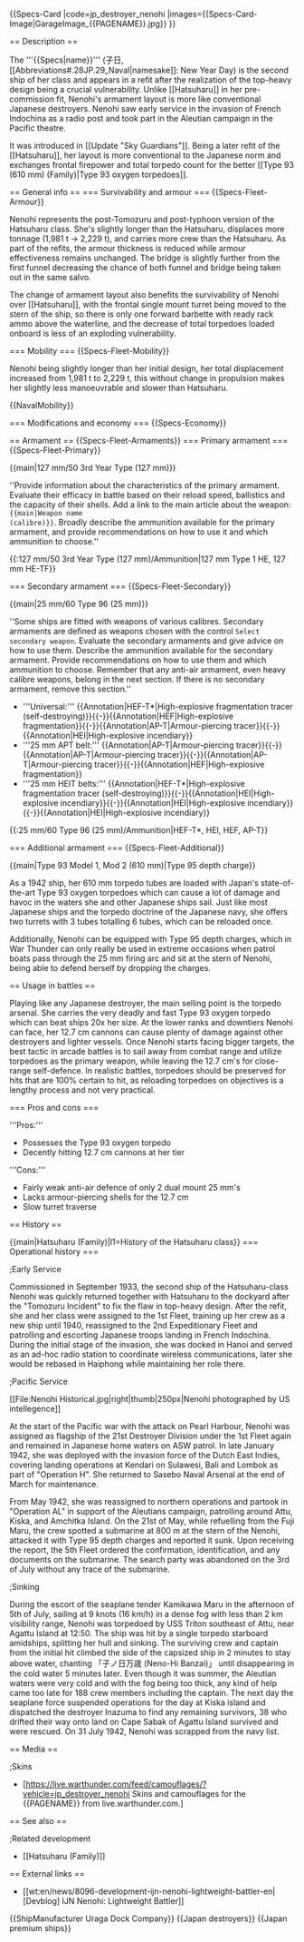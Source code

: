 {{Specs-Card
|code=jp_destroyer_nenohi
|images={{Specs-Card-Image|GarageImage_{{PAGENAME}}.jpg}}
}}

== Description ==
<!-- ''In the first part of the description, cover the history of the ship's creation and military application. In the second part, tell the reader about using this ship in the game. Add a screenshot: if a beginner player has a hard time remembering vehicles by name, a picture will help them identify the ship in question.'' -->
The '''{{Specs|name}}''' (子日, [[Abbreviations#.28JP.29_Naval|namesake]]: New Year Day) is the second ship of her class and appears in a refit after the realization of the top-heavy design being a crucial vulnerability. Unlike [[Hatsuharu]] in her pre-commission fit, Nenohi's armament layout is more like conventional Japanese destroyers. Nenohi saw early service in the invasion of French Indochina as a radio post and took part in the Aleutian campaign in the Pacific theatre.

It was introduced in [[Update "Sky Guardians"]]. Being a later refit of the [[Hatsuharu]], her layout is more conventional to the Japanese norm and exchanges frontal firepower and total torpedo count for the better [[Type 93 (610 mm) (Family)|Type 93 oxygen torpedoes]].

== General info ==
=== Survivability and armour ===
{{Specs-Fleet-Armour}}
<!-- ''Talk about the vehicle's armour. Note the most well-defended and most vulnerable zones, e.g. the ammo magazine. Evaluate the composition of components and assemblies responsible for movement and manoeuvrability. Evaluate the survivability of the primary and secondary armaments separately. Don't forget to mention the size of the crew, which plays an important role in fleet mechanics. Save tips on preserving survivability for the "Usage in battles" section. If necessary, use a graphical template to show the most well-protected or most vulnerable points in the armour.'' -->
Nenohi represents the post-Tomozuru and post-typhoon version of the Hatsuharu class. She's slightly longer than the Hatsuharu, displaces more tonnage (1,981 t → 2,229 t), and carries more crew than the Hatsuharu. As part of the refits, the armour thickness is reduced while armour effectiveness remains unchanged. The bridge is slightly further from the first funnel decreasing the chance of both funnel and bridge being taken out in the same salvo.

The change of armament layout also benefits the survivability of Nenohi over [[Hatsuharu]], with the frontal single mount turret being moved to the stern of the ship, so there is only one forward barbette with ready rack ammo above the waterline, and the decrease of total torpedoes loaded onboard is less of an exploding vulnerability.

=== Mobility ===
{{Specs-Fleet-Mobility}}
<!-- ''Write about the ship's mobility. Evaluate its power and manoeuvrability, rudder rerouting speed, stopping speed at full tilt, with its maximum forward and reverse speed.'' -->
Nenohi being slightly longer than her initial design, her total displacement increased from 1,981 t to 2,229 t, this without change in propulsion makes her slightly less manoeuvrable and slower than Hatsuharu.

{{NavalMobility}}

=== Modifications and economy ===
{{Specs-Economy}}

== Armament ==
{{Specs-Fleet-Armaments}}
=== Primary armament ===
{{Specs-Fleet-Primary}}
<!-- ''Provide information about the characteristics of the primary armament. Evaluate their efficacy in battle based on their reload speed, ballistics and the capacity of their shells. Add a link to the main article about the weapon: <code><nowiki>{{main|Weapon name (calibre)}}</nowiki></code>. Broadly describe the ammunition available for the primary armament, and provide recommendations on how to use it and which ammunition to choose.'' -->
{{main|127 mm/50 3rd Year Type (127 mm)}}

''Provide information about the characteristics of the primary armament. Evaluate their efficacy in battle based on their reload speed, ballistics and the capacity of their shells. Add a link to the main article about the weapon: <code><nowiki>{{main|Weapon name (calibre)}}</nowiki></code>. Broadly describe the ammunition available for the primary armament, and provide recommendations on how to use it and which ammunition to choose.''

{{:127 mm/50 3rd Year Type (127 mm)/Ammunition|127 mm Type 1 HE, 127 mm HE-TF}}

=== Secondary armament ===
{{Specs-Fleet-Secondary}}
<!-- ''Some ships are fitted with weapons of various calibres. Secondary armaments are defined as weapons chosen with the control <code>Select secondary weapon</code>. Evaluate the secondary armaments and give advice on how to use them. Describe the ammunition available for the secondary armament. Provide recommendations on how to use them and which ammunition to choose. Remember that any anti-air armament, even heavy calibre weapons, belong in the next section. If there is no secondary armament, remove this section.'' -->
{{main|25 mm/60 Type 96 (25 mm)}}

''Some ships are fitted with weapons of various calibres. Secondary armaments are defined as weapons chosen with the control <code>Select secondary weapon</code>. Evaluate the secondary armaments and give advice on how to use them. Describe the ammunition available for the secondary armament. Provide recommendations on how to use them and which ammunition to choose. Remember that any anti-air armament, even heavy calibre weapons, belong in the next section. If there is no secondary armament, remove this section.''

* '''Universal:''' {{Annotation|HEF-T*|High-explosive fragmentation tracer (self-destroying)}}{{-}}{{Annotation|HEF|High-explosive fragmentation}}{{-}}{{Annotation|AP-T|Armour-piercing tracer}}{{-}}{{Annotation|HEI|High-explosive incendiary}}
* '''25 mm APT belt:''' {{Annotation|AP-T|Armour-piercing tracer}}{{-}}{{Annotation|AP-T|Armour-piercing tracer}}{{-}}{{Annotation|AP-T|Armour-piercing tracer}}{{-}}{{Annotation|HEF|High-explosive fragmentation}}
* '''25 mm HEIT belts:''' {{Annotation|HEF-T*|High-explosive fragmentation tracer (self-destroying)}}{{-}}{{Annotation|HEI|High-explosive incendiary}}{{-}}{{Annotation|HEI|High-explosive incendiary}}{{-}}{{Annotation|HEI|High-explosive incendiary}}

{{:25 mm/60 Type 96 (25 mm)/Ammunition|HEF-T*, HEI, HEF, AP-T}}

=== Additional armament ===
{{Specs-Fleet-Additional}}
<!-- ''Describe the available additional armaments of the ship: depth charges, mines, torpedoes. Talk about their positions, available ammunition and launch features such as dead zones of torpedoes. If there is no additional armament, remove this section.'' -->
{{main|Type 93 Model 1, Mod 2 (610 mm)|Type 95 depth charge}}

As a 1942 ship, her 610 mm torpedo tubes are loaded with Japan's state-of-the-art Type 93 oxygen torpedoes which can cause a lot of damage and havoc in the waters she and other Japanese ships sail. Just like most Japanese ships and the torpedo doctrine of the Japanese navy, she offers two turrets with 3 tubes totalling 6 tubes, which can be reloaded once.

Additionally, Nenohi can be equipped with Type 95 depth charges, which in War Thunder can only really be used in extreme occasions when patrol boats pass through the 25 mm firing arc and sit at the stern of Nenohi, being able to defend herself by dropping the charges.

== Usage in battles ==
<!-- ''Describe the technique of using this ship, the characteristics of her use in a team and tips on strategy. Abstain from writing an entire guide – don't try to provide a single point of view, but give the reader food for thought. Talk about the most dangerous opponents for this vehicle and provide recommendations on fighting them. If necessary, note the specifics of playing with this vehicle in various modes (AB, RB, SB).'' -->
Playing like any Japanese destroyer, the main selling point is the torpedo arsenal. She carries the very deadly and fast Type 93 oxygen torpedo which can beat ships 20x her size. At the lower ranks and downtiers Nenohi can face, her 12.7 cm cannons can cause plenty of damage against other destroyers and lighter vessels. Once Nenohi starts facing bigger targets, the best tactic in arcade battles is to sail away from combat range and utilize torpedoes as the primary weapon, while leaving the 12.7 cm's for close-range self-defence. In realistic battles, torpedoes should be preserved for hits that are 100% certain to hit, as reloading torpedoes on objectives is a lengthy process and not very practical.

=== Pros and cons ===
<!-- ''Summarise and briefly evaluate the vehicle in terms of its characteristics and combat effectiveness. Mark its pros and cons in the bulleted list. Try not to use more than 6 points for each of the characteristics. Avoid using categorical definitions such as "bad", "good" and the like - use substitutions with softer forms such as "inadequate" and "effective".'' -->

'''Pros:'''

* Possesses the Type 93 oxygen torpedo
* Decently hitting 12.7 cm cannons at her tier

'''Cons:'''

* Fairly weak anti-air defence of only 2 dual mount 25 mm's
* Lacks armour-piercing shells for the 12.7 cm
* Slow turret traverse

== History ==
<!-- ''Describe the history of the creation and combat usage of the ship in more detail than in the introduction. If the historical reference turns out to be too long, take it to a separate article, taking a link to the article about the ship and adding a block "/History" (example: <nowiki>https://wiki.warthunder.com/(Ship-name)/History</nowiki>) and add a link to it here using the <code>main</code> template. Be sure to reference text and sources by using <code><nowiki><ref></ref></nowiki></code>, as well as adding them at the end of the article with <code><nowiki><references /></nowiki></code>. This section may also include the ship's dev blog entry (if applicable) and the in-game encyclopedia description (under <code><nowiki>=== In-game description ===</nowiki></code>, also if applicable).'' -->
{{main|Hatsuharu (Family)|l1=History of the Hatsuharu class}}
=== Operational history ===

;Early Service

Commissioned in September 1933, the second ship of the Hatsuharu-class Nenohi was quickly returned together with Hatsuharu to the dockyard after the "Tomozuru Incident" to fix the flaw in top-heavy design. After the refit, she and her class were assigned to the 1st Fleet, training up her crew as a new ship until 1940, reassigned to the 2nd Expeditionary Fleet and patrolling and escorting Japanese troops landing in French Indochina. During the initial stage of the invasion, she was docked in Hanoi and served as an ad-hoc radio station to coordinate wireless communications, later she would be rebased in Haiphong while maintaining her role there.

;Pacific Service

[[File:Nenohi Historical.jpg|right|thumb|250px|Nenohi photographed by US intellegence]]

At the start of the Pacific war with the attack on Pearl Harbour, Nenohi was assigned as flagship of the 21st Destroyer Division under the 1st Fleet again and remained in Japanese home waters on ASW patrol. In late January 1942, she was deployed with the invasion force of the Dutch East Indies, covering landing operations at Kendari on Sulawesi, Bali and Lombok as part of "Operation H". She returned to Sasebo Naval Arsenal at the end of March for maintenance.

From May 1942, she was reassigned to northern operations and partook in "Operation AL" in support of the Aleutians campaign, patrolling around Attu, Kiska, and Amchitka Island. On the 21st of May, while refuelling from the Fuji Maru, the crew spotted a submarine at 800 m at the stern of the Nenohi, attacked it with Type 95 depth charges and reported it sunk. Upon receiving the report, the 5th Fleet ordered the confirmation, identification, and any documents on the submarine. The search party was abandoned on the 3rd of July without any trace of the submarine.

;Sinking

During the escort of the seaplane tender Kamikawa Maru in the afternoon of 5th of July, sailing at 9 knots (16 km/h) in a dense fog with less than 2 km visibility range, Nenohi was torpedoed by USS Triton southeast of Attu, near Agattu Island at 12:50. The ship was hit by a single torpedo starboard amidships, splitting her hull and sinking. The surviving crew and captain from the initial hit climbed the side of the capsized ship in 2 minutes to stay above water, chanting 「子ノ日万歳 (Neno-Hi Banzai)」 until disappearing in the cold water 5 minutes later. Even though it was summer, the Aleutian waters were very cold and with the fog being too thick, any kind of help came too late for 188 crew members including the captain. The next day the seaplane force suspended operations for the day at Kiska island and dispatched the destroyer Inazuma to find any remaining survivors, 38 who drifted their way onto land on Cape Sabak of Agattu Island survived and were rescued. On 31 July 1942, Nenohi was scrapped from the navy list.

== Media ==
<!-- ''Excellent additions to the article would be video guides, screenshots from the game, and photos.'' -->

;Skins
* [https://live.warthunder.com/feed/camouflages/?vehicle=jp_destroyer_nenohi Skins and camouflages for the {{PAGENAME}} from live.warthunder.com.]

== See also ==
<!-- ''Links to articles on the War Thunder Wiki that you think will be useful for the reader, for example:''
* ''reference to the series of the ship;''
* ''links to approximate analogues of other nations and research trees.'' -->

;Related development

* [[Hatsuharu (Family)]]

== External links ==
<!-- ''Paste links to sources and external resources, such as:''
* ''topic on the official game forum;''
* ''other literature.'' -->

* [[wt:en/news/8096-development-ijn-nenohi-lightweight-battler-en|[Devblog] IJN Nenohi: Lightweight Battler]]

{{ShipManufacturer Uraga Dock Company}}
{{Japan destroyers}}
{{Japan premium ships}}